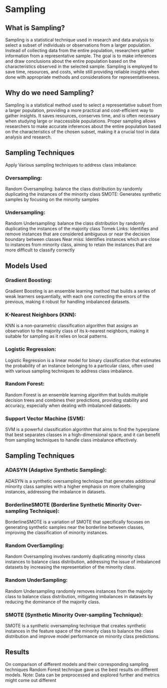 
# Sampling
<h2> What is Sampling? </h2>
Sampling is a statistical technique used in research and data analysis to select a subset of individuals or observations from a larger population. Instead of collecting data from the entire population, researchers gather information from a representative sample. The goal is to make inferences and draw conclusions about the entire population based on the characteristics observed in the selected sample. Sampling is employed to save time, resources, and costs, while still providing reliable insights when done with appropriate methods and considerations for representativeness.

<h2>Why do we need Sampling? </h2>
Sampling is a statistical method used to select a representative subset from a larger population, providing a more practical and cost-efficient way to gather insights. It saves resources, conserves time, and is often necessary when studying large or inaccessible populations. Proper sampling allows researchers to make accurate inferences about the entire population based on the characteristics of the chosen subset, making it a crucial tool in data analysis and research.
<h2>Sampling Techniques</h2>
Apply Various sampling techniques to address class imbalance:

<h3>Oversampling:</h3>
Random Oversampling: balance the class distribution by randomly duplicating the instances of the minority class
SMOTE: Generates synthetic samples by focusing on the minority samples

<h3>Undersampling:</h3>
Random Undersampling: balance the class distribution by randomly duplicating the instances of the majority class
Tomek Links: Identifies and remove instances that are considered ambiguous or near the decision boundary between classes
Near miss: Identifies instances which are close to instances from minority class, aiming to retain the instances that are more difficult to classify correctly

<h2> Models Used </h2>
<h3>Gradient Boosting:</h3>
Gradient Boosting is an ensemble learning method that builds a series of weak learners sequentially, with each one correcting the errors of the previous, making it robust for handling imbalanced datasets.

<h3>K-Nearest Neighbors (KNN):</h3>
KNN is a non-parametric classification algorithm that assigns an observation to the majority class of its k-nearest neighbors, making it suitable for sampling as it relies on local patterns.

<h3>Logistic Regression:</h3>
Logistic Regression is a linear model for binary classification that estimates the probability of an instance belonging to a particular class, often used with various sampling techniques to address class imbalance.

<h3>Random Forest:</h3>
Random Forest is an ensemble learning algorithm that builds multiple decision trees and combines their predictions, providing stability and accuracy, especially when dealing with imbalanced datasets.

<h3>Support Vector Machine (SVM):</h3>
SVM is a powerful classification algorithm that aims to find the hyperplane that best separates classes in a high-dimensional space, and it can benefit from sampling techniques to handle class imbalance effectively.

<h2>Sampling Techniques</h2>
<h3>ADASYN (Adaptive Synthetic Sampling):</h3>
ADASYN is a synthetic oversampling technique that generates additional minority class samples with a higher emphasis on more challenging instances, addressing the imbalance in datasets.

<h3>BorderlineSMOTE (Borderline Synthetic Minority Over-sampling Technique):</h3>
BorderlineSMOTE is a variation of SMOTE that specifically focuses on generating synthetic samples near the borderline between classes, improving the classification of minority instances.

<h3>Random OverSampling:</h3>
Random Oversampling involves randomly duplicating minority class instances to balance class distribution, addressing the issue of imbalanced datasets by increasing the representation of the minority class.

<h3>Random UnderSampling:</h3>
Random Undersampling randomly removes instances from the majority class to balance class distribution, mitigating imbalances in datasets by reducing the dominance of the majority class.

<h3>SMOTE (Synthetic Minority Over-sampling Technique):</h3>
SMOTE is a synthetic oversampling technique that creates synthetic instances in the feature space of the minority class to balance the class distribution and improve model performance on minority class predictions.

<h2>Results</h2>
On comparison of different models and their corresponding sampling techniques Random Forest technique gave us the best results on different models.
Note: Data can be preprocessed and explored further and metrics might come out different
